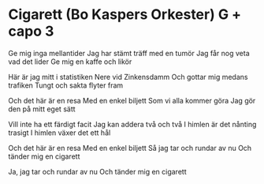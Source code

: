 # Cigarett (Bo Kaspers Orkester)  G + capo 3

Ge mig inga mellantider
Jag har stämt träff med en tumör
Jag får nog veta vad det lider
Ge mig en kaffe och likör

Här är jag mitt i statistiken
Nere vid Zinkensdamm
Och gottar mig medans trafiken
Tungt och sakta flyter fram

Och det här är en resa
Med en enkel biljett
Som vi alla kommer göra
Jag gör den på mitt eget sätt

Vill inte ha ett färdigt facit
Jag kan addera två och två
I himlen är det nånting trasigt
I himlen växer det ett hål

Och det här är en resa
Med en enkel biljett
Så jag tar och rundar av nu
Och tänder mig en cigarett

Ja, jag tar och rundar av nu
Och tänder mig en cigarett
